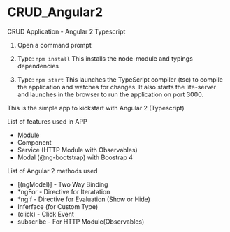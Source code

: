 # CRUD_Angular2

CRUD Application - Angular 2 Typescript

1) Open a command prompt

2) Type: `npm install`
This installs the node-module and typings dependencies

3) Type: `npm start`
This launches the TypeScript compiler (tsc) to compile the application and watches for changes.
It also starts the lite-server and launches in the browser to run the application on port 3000.


This is the simple app to kickstart with Angular 2 (Typescript)

List of features used in APP
- Module
- Component
- Service (HTTP Module with Observables)
- Modal (@ng-bootstrap) with Boostrap 4

List of Angular 2 methods used
 - [(ngModel)] - Two Way Binding
 - *ngFor - Directive for Iteratation
 - *ngIf - Directive for Evaluation (Show or Hide)
 - Inferface (for Custom Type)
 - (click)  - Click Event
 - subscribe - For HTTP Module(Observables)

